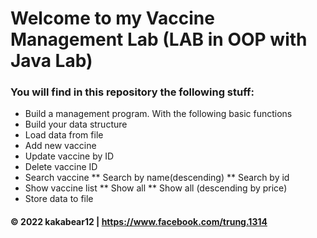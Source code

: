 # Welcome to my Vaccine Management Lab (LAB in OOP with Java Lab)

### You will find in this repository the following stuff:
* Build a management program. With the following basic functions
* Build your data structure 
* Load data from file
* Add new vaccine
* Update vaccine by ID
* Delete vaccine ID
* Search vaccine
** Search by name(descending)
** Search by id
* Show vaccine list
** Show all
** Show all (descending by price)
* Store data to file


#### © 2022 kakabear12 | https://www.facebook.com/trung.1314
